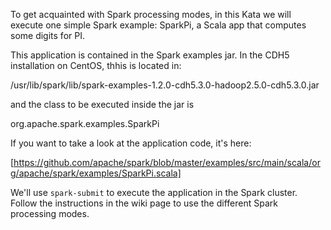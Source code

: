 To get acquainted with Spark processing modes, in this Kata we will
execute one simple Spark example: SparkPi, a Scala app that computes
some digits for PI.

This application is contained in the Spark examples jar. In the CDH5
installation on CentOS, thhis is located in:

  /usr/lib/spark/lib/spark-examples-1.2.0-cdh5.3.0-hadoop2.5.0-cdh5.3.0.jar

and the class to be executed inside the jar is

  org.apache.spark.examples.SparkPi


If you want to take a look at the application code, it's here:

  [https://github.com/apache/spark/blob/master/examples/src/main/scala/org/apache/spark/examples/SparkPi.scala]

We'll use `spark-submit` to execute the application in the Spark
cluster. Follow the instructions in the wiki page to use the different
Spark processing modes.
